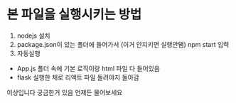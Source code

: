 # 본 파일을 실행시키는 방법

1. nodejs 설치
2. package.json이 있는 폴더에 들어가서 (이거 안지키면 실행안됌) npm start 입력
3. 자동실행

- App.js 폴더 속에 기본 로직이랑 html 파일 다 들어있음 
- flask 실행한 채로 리액트 파일 돌려야지 돌아감

이상입니다 궁금한거 있음 언제든 물어보세요